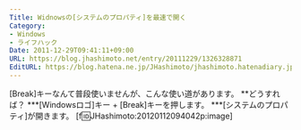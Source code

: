 ```yaml
---
Title: Widnowsの[システムのプロパティ]を最速で開く
Category:
- Windows
- ライフハック
Date: 2011-12-29T09:41:11+09:00
URL: https://blog.jhashimoto.net/entry/20111229/1326328871
EditURL: https://blog.hatena.ne.jp/JHashimoto/jhashimoto.hatenadiary.jp/atom/entry/12921228815717256924
---
```


[Break]キーなんて普段使いませんが、こんな使い道があります。
**どうすれば？
***[Windowsロゴ]キー + [Break]キーを押します。
***[システムのプロパティ]が開きます。
[f:id:JHashimoto:20120112094042p:image]
